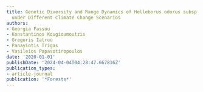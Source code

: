 ```yaml
---
title: Genetic Diversity and Range Dynamics of Helleborus odorus subsp. cyclophyllus
  under Different Climate Change Scenarios
authors:
- Georgia Fassou
- Konstantinos Kougioumoutzis
- Gregoris Iatrou
- Panayiotis Trigas
- Vasileios Papasotiropoulos
date: '2020-01-01'
publishDate: '2024-04-04T04:28:47.667816Z'
publication_types:
- article-journal
publication: '*Forests*'
---
```

